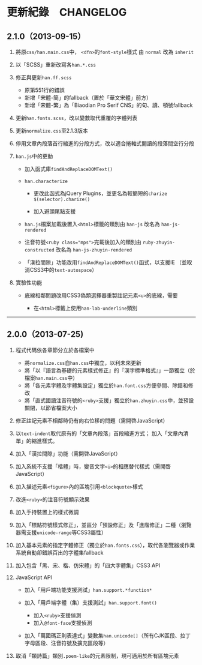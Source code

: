 

更新紀錄　CHANGELOG
===

2.1.0（2013-09-15）
---
1. 將原`css/han.main.css`中，
     `<dfn>`的`font-style`樣式
   由
     `normal`
   改為
     `inherit`

2. 以「SCSS」重新改寫各`han.*.css`

3. 修正與更新`han.ff.scss`

	* 原第551行的錯誤
	* 新增「宋體-簡」的fallback（置於「華文宋體」前方）
	* 新增「宋體-繁」為「Biaodian Pro Serif CNS」的句、讀、頓號fallback


4. 更新`han.fonts.scss`，改以變數取代重覆的字體列表
 
5. 更新`normalize.css`至2.1.3版本

6. 停用文章內段落首行縮進的分段方式，改以適合捲軸式閱讀的段落間空行分段

7. `han.js`中的更動

	* 加入函式庫`findAndReplaceDOMText()`

	* `han.characterize`

		* 更改此函式為jQuery Plugins，並更名為較簡短的`charize`
		    `$(selector).charize()`

		* 加入避頭尾點支援

	* `han.js`檔案加載後置入`<html>`標籤的類別由
		`han-js`
      改名為
        `han-js-rendered`

	* 注音符號`<ruby class="mps">`完載後加入的類別由
	  	`ruby-zhuyin-constructed`
	  改名為
	    `han-js-zhuyin-rendered`

	* 「漢拉間隙」功能改用`findAndReplaceDOMText()`函式，以支援IE
	  （並取消CSS3中的`text-autospace`）


8. 實驗性功能

	* 底線相鄰問題改用CSS3偽類選擇器重製註記元素`<u>`的底線，需要

  		* 在`<html>`標籤上使用`han-lab-underline`類別



* * *



2.0.0（2013-07-25)
---

1. 程式代碼依各章節分立於各檔案中

	* 將`normalize.css`自`han.css`中獨立，以利未來更新
	* 將「以『語言為基礎的元素樣式修正』的『漢字標準格式』」一節獨立（於檔案`han.main.css`中）
	* 將「各元素字體及字體集設定」獨立於`han.font.css`方便參閱、除錯和修改
	* 將「直式國語注音符號的`<ruby>`支援」獨立於`han.zhuyin.css`中，並預設關閉，以節省檔案大小


2. 修正註記元素不相鄰時仍有向右位移的問題（需開啓JavaScript）

3. 以`text-indent`取代原有的「文章內段落」首段縮進方式；
   加入「文章內清單」的縮進樣式。

4. 加入「漢拉間隙」功能（需開啓JavaScript）

5. 加入系統不支援「楷體」時，變音文字`<i>`的相應替代樣式（需開啓JavaScript）

6. 加入描述元素`<figure>`內的區塊引用`<blockquote>`樣式

7. 改進`<ruby>`的注音符號顯示效果

8. 加入手持裝置上的樣式微調

9. 加入「標點符號樣式修正」，並區分「預設修正」及「進階修正」二種（瀏覽器需支援`unicode-range`等CSS3屬性）

10. 加入基本元素的指定字體修正（獨立於`han.fonts.css`），取代各瀏覽器或作業系統自動卻錯誤百出的字體集fallback

11. 加入包含「黑、宋、楷、仿宋體」的「四大字體集」CSS3 API

12. JavaScript API

	* 加入「用戶端功能支援測試」`han.support.*function*`
	* 加入「用戶端字體（集）支援測試」`han.support.font()`

		* 加入`<ruby>`支援偵測
		* 加入`@font-face`支援偵測


	* 加入「萬國碼正則表達式」變數集`han.unicode[]`（所有CJK區段、拉丁字母區段、注音符號及擴充區段等）


13. 取消「類詩篇」類別`.poem-like`的元素限制，現可適用於所有區塊元素





